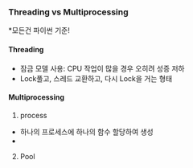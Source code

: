 ### Threading vs Multiprocessing

*모든건 파이썬 기준! 

#### Threading
- 잠금 모델 사용: CPU 작업이 많을 경우 오히려 성증 저하 
- Lock풀고, 스레드 교환하고, 다시 Lock을 거는 형태 


#### Multiprocessing
1. process
  - 하나의 프로세스에 하나의 함수 할당하여 생성 
  - 

2. Pool

